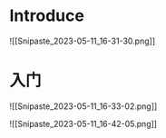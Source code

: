
# Introduce 

![[Snipaste_2023-05-11_16-31-30.png]]

# 入门

![[Snipaste_2023-05-11_16-33-02.png]]

![[Snipaste_2023-05-11_16-42-05.png]]
